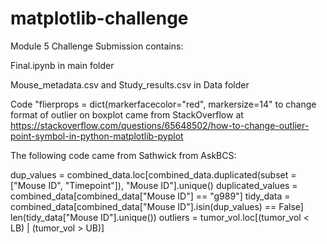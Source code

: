 # matplotlib-challenge
Module 5 Challenge
Submission contains:

Final.ipynb in main folder

Mouse_metadata.csv and Study_results.csv in Data folder

Code "flierprops = dict(markerfacecolor="red", markersize=14" to change format of outlier on boxplot came from StackOverflow at https://stackoverflow.com/questions/65648502/how-to-change-outlier-point-symbol-in-python-matplotlib-pyplot

The following code came from Sathwick from AskBCS:

dup_values = combined_data.loc[combined_data.duplicated(subset = ["Mouse ID", "Timepoint"]), "Mouse ID"].unique()
duplicated_values = combined_data[combined_data["Mouse ID"] == "g989"]
tidy_data = combined_data[combined_data["Mouse ID"].isin(dup_values) == False]
len(tidy_data["Mouse ID"].unique())
outliers = tumor_vol.loc[(tumor_vol < LB) | (tumor_vol > UB)]

